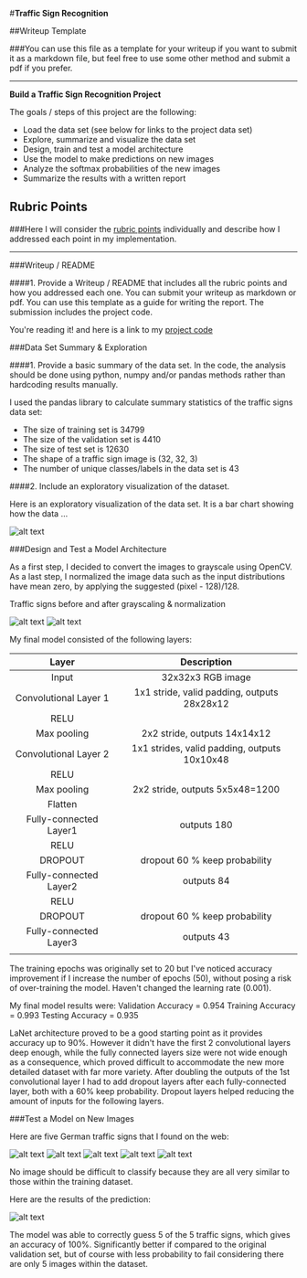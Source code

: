 #**Traffic Sign Recognition** 

##Writeup Template

###You can use this file as a template for your writeup if you want to submit it as a markdown file, but feel free to use some other method and submit a pdf if you prefer.

---

[//]: # (Image References)

[image0]: ./BarChart.png "Bar Chart"
[image1]: ./Original.png "Original Set"
[image2]: ./PreProcess.png "Grayscale & Normalization"
[image3]: ./WebSigns/1.jpg "Speed limit (30km/h)"
[image4]: ./WebSigns/11.jpg "Right-of-way at the next intersection"
[image5]: ./WebSigns/12.jpg "Priority road"
[image6]: ./WebSigns/17.jpg "No entry"
[image7]: ./WebSigns/35.jpg "Ahead only"
[image8]: ./Probabilities.png "Softmax Probabilities"

**Build a Traffic Sign Recognition Project**

The goals / steps of this project are the following:
* Load the data set (see below for links to the project data set)
* Explore, summarize and visualize the data set
* Design, train and test a model architecture
* Use the model to make predictions on new images
* Analyze the softmax probabilities of the new images
* Summarize the results with a written report


## Rubric Points
###Here I will consider the [rubric points](https://review.udacity.com/#!/rubrics/481/view) individually and describe how I addressed each point in my implementation.  

---
###Writeup / README

####1. Provide a Writeup / README that includes all the rubric points and how you addressed each one. You can submit your writeup as markdown or pdf. You can use this template as a guide for writing the report. The submission includes the project code.

You're reading it! and here is a link to my [project code](https://github.com/paulbarna/CarND-Traffic-Sign-Classifier-Project/blob/master/Traffic_Sign_Classifier.ipynb)

###Data Set Summary & Exploration

####1. Provide a basic summary of the data set. In the code, the analysis should be done using python, numpy and/or pandas methods rather than hardcoding results manually.

I used the pandas library to calculate summary statistics of the traffic
signs data set:

* The size of training set is 34799
* The size of the validation set is 4410
* The size of test set is 12630
* The shape of a traffic sign image is (32, 32, 3)
* The number of unique classes/labels in the data set is 43

####2. Include an exploratory visualization of the dataset.

Here is an exploratory visualization of the data set. It is a bar chart showing how the data ...

![alt text][image0]

###Design and Test a Model Architecture

As a first step, I decided to convert the images to grayscale using OpenCV.
As a last step, I normalized the image data such as the input distributions have mean zero, by applying the suggested (pixel - 128)/128. 

Traffic signs  before and after grayscaling & normalization

![alt text][image1]
![alt text][image2]

My final model consisted of the following layers:

| Layer         		|     Description	        					| 
|:---------------------:|:---------------------------------------------:| 
| Input         		| 32x32x3 RGB image   							| 
| Convolutional Layer 1 | 1x1 stride, valid padding, outputs 28x28x12 	|
| RELU					|												|
| Max pooling	      	| 2x2 stride,  outputs 14x14x12				    |
| Convolutional Layer 2	| 1x1 strides, valid padding, outputs 10x10x48  |
| RELU					|												|
| Max pooling	      	| 2x2 stride,  outputs 5x5x48=1200				    |
| Flatten		        |        									    |
| Fully-connected Layer1| outputs 180        							|
| RELU					|												|
| DROPOUT				| dropout 60 %	keep probability				|
| Fully-connected Layer2| outputs 84        							|
| RELU					|												|
| DROPOUT				| dropout 60 %	keep probability				|
| Fully-connected Layer3| outputs 43        							|
|						|												|



The training epochs was originally set to 20 but I've noticed accuracy improvement if I increase the number of epochs (50), without posing a risk of over-training the model.
Haven't changed the learning rate (0.001).

My final model results were:
Validation Accuracy = 0.954
Training Accuracy = 0.993
Testing Accuracy = 0.935

LaNet architecture proved to be a good starting point as it provides accuracy up to 90%. However it didn't have the first 2 convolutional layers deep enough, 
while the fully connected layers size were not wide enough as a consequence, which proved difficult to accommodate the new more detailed dataset with far more variety. 
After doubling the outputs of the 1st convolutional layer I had to add dropout layers after each fully-connected layer, both with a 60% keep probability. 
Dropout layers helped reducing the amount of inputs for the following layers. 


###Test a Model on New Images

Here are five German traffic signs that I found on the web:

![alt text][image3]
![alt text][image4]
![alt text][image5]
![alt text][image6]
![alt text][image7]

No image should be difficult to classify because they are all very similar to those within the training dataset.  

Here are the results of the prediction:

![alt text][image8]

The model was able to correctly guess 5 of the 5 traffic signs, which gives an accuracy of 100%. Significantly better if compared to the original validation set, 
but of course with less probability to fail considering there are only 5 images within the dataset.




